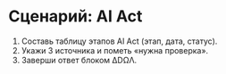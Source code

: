 # Сценарий: AI Act

1. Составь таблицу этапов AI Act (этап, дата, статус).
2. Укажи 3 источника и пометь «нужна проверка».
3. Заверши ответ блоком ∆DΩΛ.
